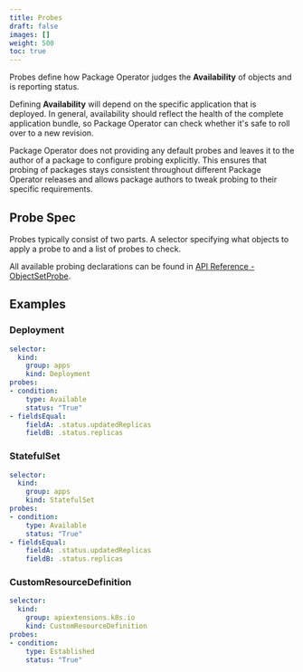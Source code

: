 ```yaml
---
title: Probes
draft: false
images: []
weight: 500
toc: true
---
```


Probes define how Package Operator judges the **Availability** of objects and is reporting status.

Defining **Availability** will depend on the specific application that is deployed.
In general, availability should reflect the health of the complete application bundle, so Package Operator can check whether it's safe to roll over to a new revision.

Package Operator does not providing any default probes and leaves it to the author of a package to configure probing explicitly.
This ensures that probing of packages stays consistent throughout different Package Operator releases and allows package authors to tweak probing to their specific requirements.

## Probe Spec

Probes typically consist of two parts.
A selector specifying what objects to apply a probe to and a list of probes to check.

All available probing declarations can be found in [API Reference - ObjectSetProbe](/docs/getting_started/api-reference/#objectsetprobe).

## Examples

### Deployment

```yaml
selector:
  kind:
    group: apps
    kind: Deployment
probes:
- condition:
    type: Available
    status: "True"
- fieldsEqual:
    fieldA: .status.updatedReplicas
    fieldB: .status.replicas
```

### StatefulSet

```yaml
selector:
  kind:
    group: apps
    kind: StatefulSet
probes:
- condition:
    type: Available
    status: "True"
- fieldsEqual:
    fieldA: .status.updatedReplicas
    fieldB: .status.replicas
```

### CustomResourceDefinition

```yaml
selector:
  kind:
    group: apiextensions.k8s.io
    kind: CustomResourceDefinition
probes:
- condition:
    type: Established
    status: "True"
```
